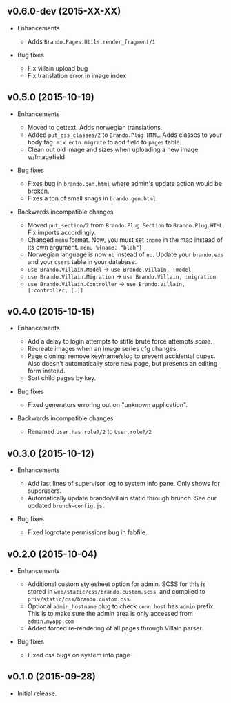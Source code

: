 ## v0.6.0-dev (2015-XX-XX)

* Enhancements
  * Adds `Brando.Pages.Utils.render_fragment/1`

* Bug fixes
  * Fix villain upload bug
  * Fix translation error in image index

## v0.5.0 (2015-10-19)

* Enhancements
  * Moved to gettext. Adds norwegian translations.
  * Added `put_css_classes/2` to `Brando.Plug.HTML`. Adds classes to your body tag. `mix ecto.migrate` to add field to `pages` table.
  * Clean out old image and sizes when uploading a new image w/Imagefield

* Bug fixes
  * Fixes bug in `brando.gen.html` where admin's update action would be broken.
  * Fixes a ton of small snags in `brando.gen.html`.

* Backwards incompatible changes
  * Moved `put_section/2` from `Brando.Plug.Section` to `Brando.Plug.HTML`. Fix imports accordingly.
  * Changed `menu` format. Now, you must set `:name` in the map instead of its own argument. `menu %{name: "blah"}`
  * Norwegian language is now `nb` instead of `no`. Update your `brando.exs` and your `users` table in your database.
  * `use Brando.Villain.Model` -> `use Brando.Villain, :model`
  * `use Brando.Villain.Migration` -> `use Brando.Villain, :migration`
  * `use Brando.Villain.Controller` -> `use Brando.Villain, [:controller, [.]]`

## v0.4.0 (2015-10-15)

* Enhancements
  * Add a delay to login attempts to stifle brute force attempts *some*.
  * Recreate images when an image series cfg changes.
  * Page cloning: remove key/name/slug to prevent accidental dupes. Also doesn't automatically store new page, but presents an editing form instead.
  * Sort child pages by key.

* Bug fixes
  * Fixed generators erroring out on "unknown application".

* Backwards incompatible changes
  * Renamed `User.has_role?/2` to `User.role?/2`

## v0.3.0 (2015-10-12)

* Enhancements
  * Add last lines of supervisor log to system info pane. Only shows for superusers.
  * Automatically update brando/villain static through brunch. 
    See our updated `brunch-config.js`.

* Bug fixes
  * Fixed logrotate permissions bug in fabfile.

## v0.2.0 (2015-10-04)

* Enhancements
  * Additional custom stylesheet option for admin. 
    SCSS for this is stored in `web/static/css/brando.custom.scss`, and compiled to `priv/static/css/brando.custom.css`.
  * Optional `admin_hostname` plug to check `conn.host` has `admin` prefix. 
    This is to make sure the admin area is only accessed from `admin.myapp.com`
  * Added forced re-rendering of all pages through Villain parser.

* Bug fixes
  * Fixed css bugs on system info page.

## v0.1.0 (2015-09-28)

* Initial release.